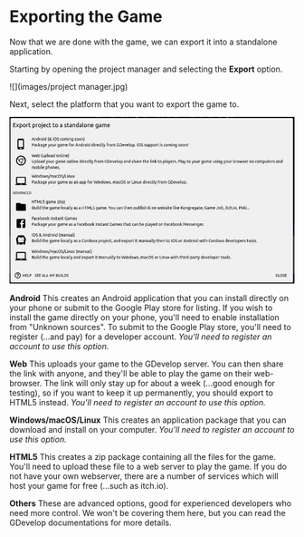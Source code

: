 # Exporting the Game

Now that we are done with the game, we can export it into a standalone application.

Starting by opening the project manager and selecting the **Export** option.

![](images/project manager.jpg)

Next, select the platform that you want to export the game to.

![](images/export.jpg)

**Android** This creates an Android application that you can install directly on your phone or submit to the Google Play store for listing.
If you wish to install the game directly on your phone, you'll need to enable installation from "Unknown sources".
To submit to the Google Play store, you'll need to register (...and pay) for a developer account.
*You'll need to register an account to use this option.*

**Web** This uploads your game to the GDevelop server.
You can then share the link with anyone, and they'll be able to play the game on their web-browser.
The link will only stay up for about a week (...good enough for testing), so if you want to keep it up permanently, you should export to HTML5 instead.
*You'll need to register an account to use this option.*

**Windows/macOS/Linux** This creates an application package that you can download and install on your computer.
*You'll need to register an account to use this option.*

**HTML5** This creates a zip package containing all the files for the game.
You'll need to upload these file to a web server to play the game.
If you do not have your own webserver, there are a number of services which will host your game for free (...such as itch.io).

**Others** These are advanced options, good for experienced developers who need more control.
We won't be covering them here, but you can read the GDevelop documentations for more details.